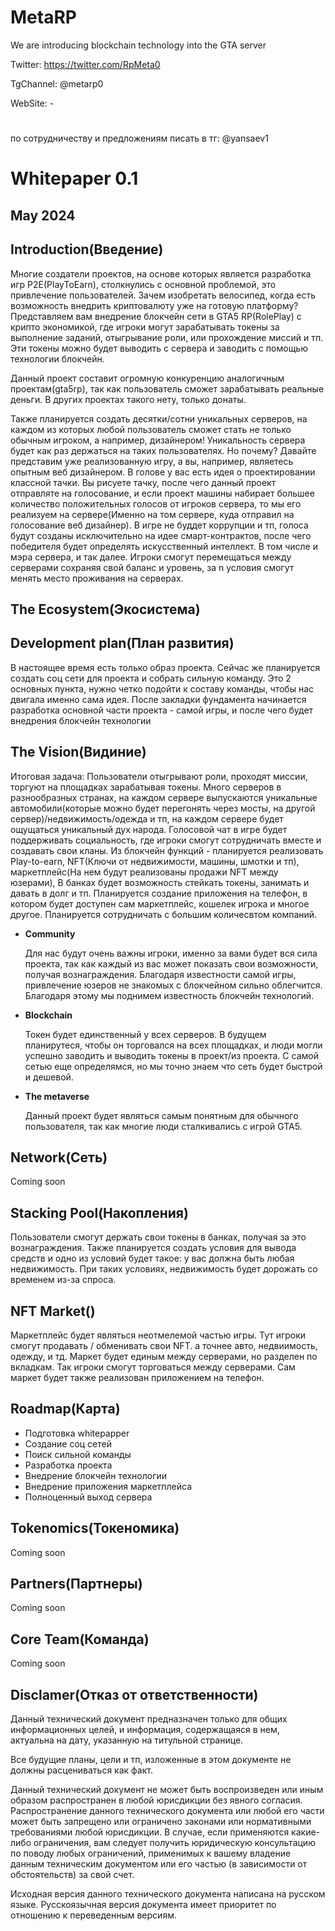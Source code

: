 # MetaRP
We are introducing blockchain technology into the GTA server

Twitter: https://twitter.com/RpMeta0

TgChannel: @metarp0
  
WebSite: -
#
по сотрудничеству и предложениям писать в тг: @yansaev1
# Whitepaper 0.1

## **May 2024**

## Introduction(Введение)

  Многие создатели проектов, на основе которых является разработка игр P2E(PlayToEarn), столкнулись с основной проблемой, это привлечение пользователей. Зачем изобретать велосипед, когда есть возможность внедрить криптовалюту уже на готовую платформу? Представляем вам внедрение блокчейн сети в GTA5 RP(RolePlay) с крипто экономикой, где игроки могут зарабатывать токены за выполнение заданий, отыгрывание роли, или прохождение миссий и тп. Эти токены можно будет выводить с сервера и заводить с помощью технологии блокчейн.

  Данный проект составит огромную конкуренцию аналогичным проектам(gta5rp), так как пользователь сможет зарабатывать реальные деньги. В других проектах такого нету, только донаты. 

  Также планируется создать десятки/сотни уникальных серверов, на каждом из которых любой пользователь сможет стать не только обычным игроком, а например, дизайнером! Уникальность сервера будет как раз держаться на таких пользователях. Но почему? Давайте представим уже реализованную игру, а вы, например, являетесь опытным веб дизайнером. В голове у вас есть идея о проектировании классной тачки. Вы рисуете тачку, после чего данный проект отправляте на голосование, и если проект машины набирает большее количество положительных голосов от игроков сервера, то мы его реализуем на сервере(Именно на том сервере, куда отправил на голосование веб дизайнер). В игре не буддет коррупции и тп, голоса будут созданы исключительно на идее смарт-контрактов, после чего победителя будет определять искусственный интеллект. В том числе и мэра сервера, и так далее. Игроки смогут перемещаться между серверами сохраняя свой баланс и уровень, за n условия смогут менять место проживания на серверах.

## The Ecosystem(Экосистема)

## Development plan(План развития)

В настоящее время есть только образ проекта. Сейчас же планируется создать соц сети для проекта и собрать сильную команду. Это 2 основных пункта, нужно четко подойти к составу команды, чтобы нас двигала именно сама идея. После закладки фундамента начинается разработка основной части проекта - самой игры, и после чего будет внедрения блокчейн технологии

## The Vision(Видиние)

Итоговая задача: Пользователи отыгрывают роли, проходят миссии, торгуют на площадках зарабатывая токены. Много серверов в разнообразных странах, на каждом сервере выпускаются уникальные автомобили(которые можно будет перегонять через мосты, на другой сервер)/недвижимость/одежда и тп, на каждом сервере будет ощущаться уникальный дух народа. Голосовой чат в игре будет поддерживать социальность, где игроки смогут сотрудничать вместе и создавать свои кланы. Из блокчейн функций - планируется реализовать Play-to-earn, NFT(Ключи от недвижимости, машины, шмотки и тп), маркетплейс(На нем будут реализованы продажи NFT между юзерами),  В банках будет возможность стейкать токены, занимать и давать в долг и тп. Планируется создание приложения на телефон, в котором будет доступен сам маркетплейс, кошелек игрока и многое другое.  Планируется сотрудничать с большим количесвтом компаний.

- **Community**
    
    Для нас будут очень важны игроки, именно за вами будет вся сила проекта, так как каждый из вас может показать свои возможности, получая вознаграждения. Благодаря известности самой игры, привлечение юзеров не знакомых с блокчейном сильно облегчится. Благодаря этому мы поднимем известность блокчейн технологий.
    
- **Blockchain**
    
     Токен будет единственный у всех серверов. В будущем планирутеся, чтобы он торговался на всех площадках, и люди могли успешно заводить и выводить токены в проект/из проекта. С самой сетью еще определямся, но мы точно знаем что сеть будет быстрой и дешевой.
    
- **The metaverse**
    
    Данный проект будет являться самым понятным для обычного пользователя, так как многие люди сталкивались с игрой GTA5.
    

## Network(Сеть)

Coming soon

## Stacking Pool(Накопления)

Пользователи смогут держать свои токены в банках, получая за это вознаграждения. Также планируется создать условия для вывода средств и одно из условий будет такое: у вас должна быть любая недвижимость. При таких условиях, недвижимость будет дорожать со временем из-за спроса.

## NFT  Market()

Маркетплейс будет являться неотмелемой частью игры. Тут игроки смогут продавать / обменивать свои NFT. а точнее авто, недвиимость, одежду, и тд. Маркет будет единым между серверами, но разделен по вкладкам. Так игроки смогут торговаться между серверами. Сам маркет будет также реализован приложением на телефон.

## Roadmap(Карта)

- Подготовка whitepapper
- Создание соц сетей
- Поиск сильной команды
- Разработка проекта
- Внедрение блокчейн технологии
- Внедрение приложения маркетплейса
- Полноценный выход сервера

## Tokenomics(Токеномика)

Coming soon

## Partners(Партнеры)

Coming soon

## Core Team(Команда)

Coming soon

## Disclamer(Отказ от ответственности)

Данный технический документ предназначен только для общих информационных целей, и информация, содержащаяся в нем, актуальна на дату, указанную на титульной странице.

Все будущие планы, цели и тп, изложенные в этом документе не должны расцениваться как факт.

Данный технический документ не может быть воспроизведен или иным образом распространен в любой юрисдикции без явного согласия. Распространение данного технического документа или любой его части может быть запрещено или ограничено законами или нормативными требованиями любой юрисдикции. В случае, 
если применяются какие-либо ограничения, вам следует получить юридическую консультацию по поводу любых ограничений, применимых к вашему
владение данным техническим документом или его частью (в зависимости от обстоятельств) за свой счет.

Исходная версия данного технического документа написана на русском языке. Русскоязычная версия документа имеет приоритет по отношению к переведенным версиям.
